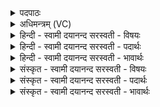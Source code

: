 <details><summary>पदपाठः</summary>

श्वि॒त्रः। आ॒दि॒त्याना॑म्। उष्ट्रः॑। घृणी॑वान्। घृणि॑वा॒निति॒ घृणि॑ऽवान्। वा॒र्ध्री॒न॒सः। ते। म॒त्यै। अर॑ण्याय। सृ॒म॒रः। रुरुः॑। रौ॒द्रः। क्वयिः॑। कु॒टरुः॑। दा॒त्यौ॒हः। ते। वा॒जिना॑म्। कामा॑य। पि॒कः। ३९।
</details>

<details><summary>अधिमन्त्रम् (VC)</summary>

- आदित्यादयो देवताः
- प्रजापतिर्ऋषिः
- स्वराट्त्रिष्टुप्
- धैवतः
</details>

<details><summary>हिन्दी - स्वामी दयानन्द सरस्वती  - विषयः</summary>

फिर उसी विषय को अगले मन्त्र में कहा है ॥
</details>

<details><summary>हिन्दी - स्वामी दयानन्द सरस्वती  - पदार्थः</summary>

पदार्थान्वयभाषाः -  हे मनुष्यो ! तुम को जो (श्वित्रः) चित्र-विचित्र रंगवाला पशु-विशेष वह (आदित्यानाम्) समय के अवयवों के अर्थ, जो (उष्ट्रः) ऊँट (घृणीवान्) तेजस्वि विशेष पशु और (वार्ध्रीनसः) कण्ठ में जिस के थन ऐसा बड़ा बकरा है, (ते) वे सब (मत्यै) बुद्धि के लिये, जो (सृमरः) नीलगाय वह (अरण्याय) वन के लिये, जो (रुरुः) मृगविशेष है, वह (रौद्रः) रुद्र देवतावाला, जो (क्वयिः) क्वयिनाम का पक्षी (कुटरुः) मुर्गा और (दात्यौहः) कौआ हैं, (ते) वे (वाजिनाम्) घोड़ों के अर्थ और जो (पिकः) कोकिला है, वह (कामाय) काम के लिये अच्छे प्रकार जानने चाहिये ॥३९ ॥
</details>

<details><summary>हिन्दी - स्वामी दयानन्द सरस्वती  - भावार्थः</summary>

भावार्थभाषाः -  जो सूर्य आदि के गुणवाले पशु-पक्षी विशेष हैं, वे उस-उस स्वभाववाले हैं, यह जानना चाहिये ॥३९ ॥
</details>

<details><summary>संस्कृत - स्वामी दयानन्द सरस्वती  - विषयः</summary>

पुनस्तमेव विषयमाह ॥
</details>

<details><summary>संस्कृत - स्वामी दयानन्द सरस्वती  - पदार्थः</summary>

पदार्थान्वयभाषाः -  हे मनुष्याः ! युष्माभिर्यः श्वित्रः स आदित्यानाम्। य उष्ट्रो घृणीवान् वार्ध्रीनसश्च ते मत्यै। यः सृमरः सोऽरण्याय। यो रुरुः स रौद्रः। ये क्वयिः कुटरुर्दात्यौहश्च ते वाजिनाम्। यः पिकः स कामाय च विज्ञेयाः ॥३९ ॥
</details>

<details><summary>संस्कृत - स्वामी दयानन्द सरस्वती  - भावार्थः</summary>

भावार्थभाषाः -  ये आदित्यादिगुणाः पशुपक्षिणस्ते तत्तत्स्वभावाः सन्तीति वेद्यम् ॥३९ ॥
</details>